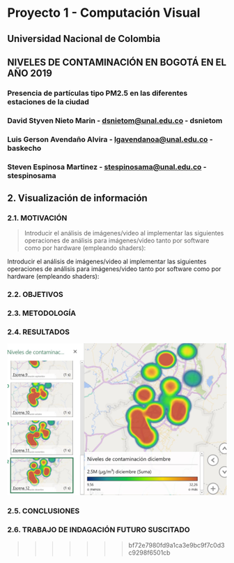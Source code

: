 # Proyecto 1 - Computación Visual
## Universidad Nacional de Colombia

## NIVELES DE CONTAMINACIÓN EN BOGOTÁ EN EL AÑO 2019
### Presencia de partículas tipo PM2.5 en las diferentes estaciones de la ciudad

### David Styven Nieto Marin - dsnietom@unal.edu.co - dsnietom
### Luis Gerson Avendaño Alvira - lgavendanoa@unal.edu.co - baskecho
### Steven Espinosa Martinez - stespinosama@unal.edu.co - stespinosama

## 2. Visualización de información

### 2.1. MOTIVACIÓN
> Introducir el análisis de imágenes/video al implementar las siguientes operaciones de análisis para imágenes/video tanto por software como por hardware (empleando shaders):

Introducir el análisis de imágenes/video al implementar las siguientes operaciones de análisis para imágenes/video tanto por software como por hardware (empleando shaders):

### 2.2. OBJETIVOS

### 2.3. METODOLOGÍA

### 2.4. RESULTADOS
![Error en imagen](./resources/powermap.jpg)

### 2.5. CONCLUSIONES

### 2.6. TRABAJO DE INDAGACIÓN FUTURO SUSCITADO
>>>>>>> bf72e7980fd9a1ca3e9bc9f7c0d3c9298f6501cb
